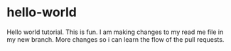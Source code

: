 # hello-world
Hello world tutorial. 
This is fun.
I am making changes to my read me file in my new branch.
More changes so i can learn the flow of the pull requests.
